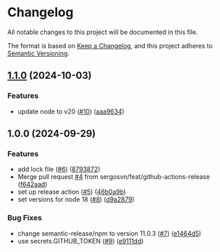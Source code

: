 <!-- markdownlint-configure-file {"MD024": { "siblings_only": true }, "MD012": false } -->
  # Changelog

  All notable changes to this project will be documented in this file.

  The format is based on [Keep a Changelog](https://keepachangelog.com/en/1.0.0/), and this project adheres to [Semantic Versioning](https://semver.org/spec/v2.0.0.html).

## [1.1.0](https://github.com/sergosvn/test-coverage-report/compare/1.0.0...1.1.0) (2024-10-03)


### Features

* update node to v20 ([#10](https://github.com/sergosvn/test-coverage-report/issues/10)) ([aaa9634](https://github.com/sergosvn/test-coverage-report/commit/aaa9634e8e46bb05dd2e4b2235ef60bb1b0be34e))

## 1.0.0 (2024-09-29)


### Features

* add lock file ([#6](https://github.com/sergosvn/test-coverage-report/issues/6)) ([8793872](https://github.com/sergosvn/test-coverage-report/commit/8793872f5d75d1c0bafca18992debdda1376fd20))
* Merge pull request [#4](https://github.com/sergosvn/test-coverage-report/issues/4) from sergosvn/feat/github-actions-release ([f642aad](https://github.com/sergosvn/test-coverage-report/commit/f642aad0549c4fac9d8aa199e24bfe2065d2a1d8))
* set up release action ([#5](https://github.com/sergosvn/test-coverage-report/issues/5)) ([46b0a9b](https://github.com/sergosvn/test-coverage-report/commit/46b0a9b6ba71e5867e9c175381dc6dcdcb28b21c))
* set versions for node 18 ([#8](https://github.com/sergosvn/test-coverage-report/issues/8)) ([d9a2879](https://github.com/sergosvn/test-coverage-report/commit/d9a287914c48089e1eb03be65e2c244f27c21d2a))


### Bug Fixes

* change semantic-release/npm to version 11.0.3 ([#7](https://github.com/sergosvn/test-coverage-report/issues/7)) ([e1464d5](https://github.com/sergosvn/test-coverage-report/commit/e1464d5c169205407aa1c0fa8f07d4399adcd6eb))
* use secrets.GITHUB_TOKEN ([#9](https://github.com/sergosvn/test-coverage-report/issues/9)) ([e9111dd](https://github.com/sergosvn/test-coverage-report/commit/e9111ddad453637845454c40b449a861fd96763f))
